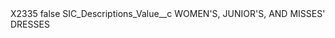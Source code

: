<?xml version="1.0" encoding="UTF-8"?>
<CustomMetadata xmlns="http://soap.sforce.com/2006/04/metadata" xmlns:xsi="http://www.w3.org/2001/XMLSchema-instance" xmlns:xsd="http://www.w3.org/2001/XMLSchema">
    <label>X2335</label>
    <protected>false</protected>
    <values>
        <field>SIC_Descriptions_Value__c</field>
        <value xsi:type="xsd:string">WOMEN&apos;S, JUNIOR&apos;S, AND MISSES&apos; DRESSES</value>
    </values>
</CustomMetadata>
